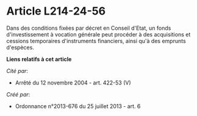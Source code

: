 # Article L214-24-56

Dans des conditions fixées par décret en Conseil d'Etat, un fonds d'investissement à vocation générale peut procéder à des
acquisitions et cessions temporaires d'instruments financiers, ainsi qu'à des emprunts d'espèces.

**Liens relatifs à cet article**

_Cité par_:

  - Arrêté du 12 novembre 2004 - art. 422-53 (V)

_Créé par_:

  - Ordonnance n°2013-676 du 25 juillet 2013 - art. 6

